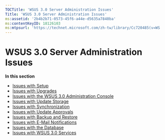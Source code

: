 ```yaml
---
TOCTitle: 'WSUS 3.0 Server Administration Issues'
Title: 'WSUS 3.0 Server Administration Issues'
ms:assetid: '2b4b2b71-0573-45f6-a44e-d5635a7840ba'
ms:contentKeyID: 18126103
ms:mtpsurl: 'https://technet.microsoft.com/zh-tw/library/Cc720485(v=WS.10)'
---
```


WSUS 3.0 Server Administration Issues
=====================================

**In this section**

-   [Issues with Setup](https://technet.microsoft.com/c1c07604-2fca-4410-81f6-c02d2fb5c314)
-   [Issues with Upgrades](https://technet.microsoft.com/97759db6-0ab0-4d88-a9b2-b75b5283025f)
-   [Issues with the WSUS 3.0 Administration Console](https://technet.microsoft.com/ff82ac02-0eb3-40a7-a0ba-562c3f660f7a)
-   [Issues with Update Storage](https://technet.microsoft.com/a7a947d7-c2db-45e4-9495-70aba6d059fe)
-   [Issues with Synchronization](https://technet.microsoft.com/a3635b9d-2578-40b5-bef0-2da78650ebec)
-   [Issues with Update Approvals](https://technet.microsoft.com/8a6ab9ce-e4b8-43a2-9238-5596e32547d1)
-   [Issues with Backup and Restore](https://technet.microsoft.com/17bdcaf9-cede-43db-b206-78fae01491f1)
-   [Issues with E-Mail Notifications](https://technet.microsoft.com/975da650-1af0-4071-a0bd-e40393bcf3e6)
-   [Issues with the Database](https://technet.microsoft.com/d6f0e353-ff51-49ba-9f70-894174050cb1)
-   [Issues with WSUS 3.0 Services](https://technet.microsoft.com/6a1d54f7-82be-4286-a112-25ceb70a9e2a)
